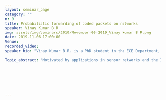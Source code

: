 ```yaml
---
layout: seminar_page
category: ""
n: 9
title: Probabilistic forwarding of coded packets on networks
speaker: Vinay Kumar B R
img: assets/img/seminars/2019/November-06-2019_Vinay Kumar B R.png
date: 2019-11-06 17:00:00 
Venue:
recorded_video: 
speaker_bio: "Vinay Kumar B.R. is a PhD student in the ECE Department, IISc. He is a recipient of the CISCO-IISc PhD research fellowship from 2015-2020. He finished his B.E. in Electrical Engineering and M.Sc. in Mathematics from BITS-Pilani in 2014. His research interests include distributed computation and communication on networks, percolation and random graphs."

Topic_abstract: "Motivated by applications in sensor networks and the Internet of Things (IoT), we look into energy efficient broadcast mechanisms on distributed networks. We consider a scenario of broadcasting information over a network of nodes connected by noiseless communication links. A source node in the network has $k$ data packets to broadcast. The source encodes the $k$ data packets into $n \ge k$ coded packets. This encoding is such that any node in the network which receives at least some $k$ out of the $n$ coded packets will be able to retrieve the original $k$ data packets. The source transmits the $n$ coded packets to its one-hop neighbours. Every other node in the network follows a probabilistic forwarding protocol, in which it forwards a previously unreceived packet to all its neighbours with a certain probability $p$. In our formulation, it suffices that a large fraction of the network nodes receives the broadcast. We say that a “near-broadcast” occurs, when the expected fraction of nodes that receive at least $k$ of the $n$ coded packets is close to $1$. The forwarding probability $p$ is chosen so as to minimize the expected total number of transmissions needed for a near-broadcast. We initially examine, how this minimum forwarding probability, and correspondingly, the expected total number of packet transmissions varies with the number of coded packets $n$. We further analyze the probabilistic forwarding of coded packets on two specific network topologies: binary trees and square grids. For trees, our analysis shows that for fixed $k$, the expected total number of transmissions increases with $n$. This indicates that there is no advantage of coding along with probabilistic forwarding on trees in terms of the total number of transmissions in the network. On the other hand, on grids, a judicious choice of $n$ significantly reduces the expected total number of transmissions needed for a near-broadcast. The theory of site percolation is used to explain this behaviour on the grid. Other well-connected network topologies also exhibit similar behaviour as that of the grid which will also be discussed."







---
```


